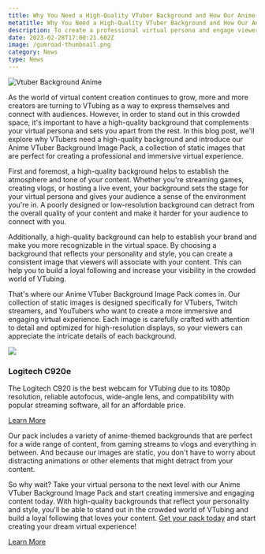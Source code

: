 ```yaml
---
title: Why You Need a High-Quality VTuber Background and How Our Anime VTuber Background Pack Can Help
metatitle: Why You Need a High-Quality VTuber Background and How Our Anime VTuber Background Pack Can Help
description: To create a professional virtual persona and engage viewers, VTubers need high-quality backgrounds that complement their content. Our article explores the importance of backgrounds for VTubers and how our Anime VTuber Background Pack can help.
date: 2023-02-28T17:00:21.602Z
image: /gumroad-thumbnail.png
category: News
type: News
---
```

![Vtuber Background Anime](/gumroad-header.png "Vtuber Background Anime")

As the world of virtual content creation continues to grow, more and more creators are turning to VTubing as a way to express themselves and connect with audiences. However, in order to stand out in this crowded space, it's important to have a high-quality background that complements your virtual persona and sets you apart from the rest. In this blog post, we'll explore why VTubers need a high-quality background and introduce our Anime VTuber Background Image Pack, a collection of static images that are perfect for creating a professional and immersive virtual experience.

First and foremost, a high-quality background helps to establish the atmosphere and tone of your content. Whether you're streaming games, creating vlogs, or hosting a live event, your background sets the stage for your virtual persona and gives your audience a sense of the environment you're in. A poorly designed or low-resolution background can detract from the overall quality of your content and make it harder for your audience to connect with you.

Additionally, a high-quality background can help to establish your brand and make you more recognizable in the virtual space. By choosing a background that reflects your personality and style, you can create a consistent image that viewers will associate with your content. This can help you to build a loyal following and increase your visibility in the crowded world of VTubing.

That's where our Anime VTuber Background Image Pack comes in. Our collection of static images is designed specifically for VTubers, Twitch streamers, and YouTubers who want to create a more immersive and engaging virtual experience. Each image is carefully crafted with attention to detail and optimized for high-resolution displays, so your viewers can appreciate the intricate details of each background.

<div class="row align-items-center my-4">

<div class="col-lg-4">

<a href="https://www.amazon.com/Logitech-Mic-Enabled-Certified-Microsoft-Compatible/dp/B09DVGV7BH?crid=2UMKP4CV1HFD0&keywords=c920e&qid=1677623966&sprefix=c920e%2Caps%2C93&sr=8-3&ufe=app_do%3Aamzn1.fos.18ed3cb5-28d5-4975-8bc7-93deae8f9840&linkCode=li3&tag=gamestreamingsetup-20&linkId=978164c61034a59a4f68b85cf0b7ff01&language=en_US&ref_=as_li_ss_il" target="_blank"><img border="0" src="//ws-na.amazon-adsystem.com/widgets/q?_encoding=UTF8&ASIN=B09DVGV7BH&Format=_SL250_&ID=AsinImage&MarketPlace=US&ServiceVersion=20070822&WS=1&tag=gamestreamingsetup-20&language=en_US" ></a><img src="https://ir-na.amazon-adsystem.com/e/ir?t=gamestreamingsetup-20&language=en_US&l=li3&o=1&a=B09DVGV7BH" width="1" height="1" border="0" alt="" style="border:none !important; margin:0px !important;" />

</div>

<div class="col-lg-8">

### Logitech C920e

The Logitech C920 is the best webcam for VTubing due to its 1080p resolution, reliable autofocus, wide-angle lens, and compatibility with popular streaming software, all for an affordable price.




<a href="https://amzn.to/3Zb1KJ2" class="btn btn-primary">Learn More</a>

</div>

</div>

Our pack includes a variety of anime-themed backgrounds that are perfect for a wide range of content, from gaming streams to vlogs and everything in between. And because our images are static, you don't have to worry about distracting animations or other elements that might detract from your content.

So why wait? Take your virtual persona to the next level with our Anime VTuber Background Image Pack and start creating immersive and engaging content today. With high-quality backgrounds that reflect your personality and style, you'll be able to stand out in the crowded world of VTubing and build a loyal following that loves your content. [Get your pack today](https://minva.gumroad.com/l/vtuber-anime-backgrounds) and start creating your dream virtual experience!

<a href="https://minva.gumroad.com/l/vtuber-anime-backgrounds" class="btn btn-primary">Learn More</a>